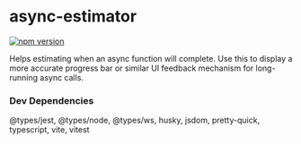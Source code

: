 # async-estimator

[![npm version](https://badge.fury.io/js/@builtwithjavascript%2Fasync-estimator.svg)](https://badge.fury.io/js/@builtwithjavascript%2Fasync-estimator)

Helps estimating when an async function will complete.
Use this to display a more accurate progress bar or similar UI feedback mechanism for long-running async calls.

### Dev Dependencies
@types/jest,
@types/node,
@types/ws,
husky,
jsdom,
pretty-quick,
typescript,
vite,
vitest